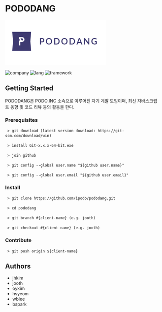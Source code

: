 # PODODANG

![PODODANG](pododang.png)

![company](https://img.shields.io/badge/members-ipodo-blue.svg) ![lang](https://img.shields.io/badge/Language-JavaScript-brightgreen.svg) ![framework](https://img.shields.io/badge/Framework-NodeJS-red.svg)

## Getting Started
PODODANG은 PODO.INC 소속으로 이루어진 자기 계발 모임이며, 최신 자바스크립트 동향 및 코드 리뷰 등의 활동을 한다.

### Prerequisites
```
 > git download (latest version download: https://git-scm.com/download/win)

 > install Git-x.x.x-64-bit.exe 

 > join github

 > git config --global user.name "${github user.name}"

 > git config --global user.email "${github user.email}"
 ```

### Install

```
 > git clone https://github.com/ipodo/pododang.git

 > cd pododang

 > git branch #{client-name} (e.g. jooth)

 > git checkout #{client-name} (e.g. jooth)
```

### Contribute

```
 > git push origin ${client-name}
```

## Authors
* jhkim
* jooth
* oykim
* hsyeom
* wblee
* bspark

